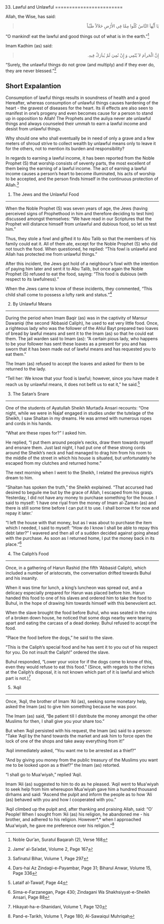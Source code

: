 33.  Lawful and Unlawful
========================

Allah, the Wise, has said:

<blockquote dir="rtl">
  <p>
يَا أَيُّهاَ النَّاسُ کُلُوا مِمَّا فِي الأَرْضِ حَلاَلاً طَيِّباً
  </p>
</blockquote>

“O mankind! eat the lawful and good things out of what is in the
earth.”[^1]

Imam Kadhim (as) said:

<blockquote dir="rtl">
  <p>
إِنَّ الْحَراَمَ لاَ يُنْمِي وَ إِِنْ نُمِيَ لَمْ يُباَرَكْ فِيهِ.
  </p>
</blockquote>

“Surely, the unlawful things do not grow (and multiply) and if they ever
do, they are never blessed.”[^2]

Short Expalantion
-----------------

Consumption of lawful things results in soundness of health and a good
Hereafter, whereas consumption of unlawful things causes hardening of
the heart - the gravest of diseases for the heart. Its ill effects are
also seen to manifest in one’s progeny and even becomes cause for a
person to stand up in opposition to Allah! The Prophets and the auliya
never ate unlawful things and always counseled their ummah to earn a
lawful income and desist from unlawful things.

Why should one who shall eventually be in need of only a grave and a few
meters of shroud strive to collect wealth by unlawful means only to
leave it for the others, not to mention its burden and responsibility?

In regards to earning a lawful income, it has been reported from the
Noble Prophet (S) that worship consists of seventy parts, the most
excellent of them being the earning of a lawful income. The act of
earning a lawful income causes a person’s heart to become illuminated,
his acts of worship to be accepted, and the person finds himself in the
continuous protection of Allah.[^3]

1) The Jews and the Unlawful Food
---------------------------------

When the Noble Prophet (S) was seven years of age, the Jews (having
perceived signs of Prophethood in him and therefore deciding to test
him) discussed amongst themselves: “We have read in our Scriptures that
the Prophet will distance himself from unlawful and dubious food, so let
us test him.”

Thus, they stole a fowl and gifted it to Abu Talib so that the members
of his family could eat it. All of them ate, except for the Noble
Prophet (S) who did not touch the food. When questioned, he replied:
“This fowl is unlawful and Allah has protected me from unlawful things.”

After this incident, the Jews got hold of a neighbour’s fowl with the
intention of paying him later and sent it to Abu Talib, but once again
the Noble Prophet (S) refused to eat the food, saying: “This food is
dubious (with respect to its lawfulness).”

When the Jews came to know of these incidents, they commented, “This
child shall come to possess a lofty rank and status.”[^4]

2) By Unlawful Means
--------------------

During the period when Imam Baqir (as) was in the captivity of Mansur
Dawaniqi (the second ‘Abbasid Caliph), he used to eat very little food.
Once, a righteous lady who was the follower of the Ahlul Bayt prepared
two loaves of bread by lawful means and sent it to the Imam (as) so that
he could eat them. The jail warden said to Imam (as): “A certain pious
lady, who happens to be your follower has sent these loaves as a present
for you and has sworn that it has been made out of lawful means and has
requested you to eat them.”

The Imam (as) refused to accept the loaves and asked for them to be
returned to the lady.

“Tell her: We know that your food is lawful; however, since you have
made it reach us by unlawful means, it does not befit us to eat it,” he
said.[^5]

3) The Satan’s Snare
--------------------

One of the students of Ayatullah Sheikh Murtaďa Ansari recounts: “One
night, while we were in Najaf engaged in studies under the tutelage of
the Sheikh, I saw Shaitan in my dreams. He was armed with numerous ropes
and cords in his hands.

“What are these ropes for?” I asked him.

He replied, “I put them around people’s necks, draw them towards myself
and ensnare them. Just last night, I had put one of these strong cords
around the Sheikh’s neck and had managed to drag him from his room to
the middle of the street in which his house is situated, but
unfortunately he escaped from my clutches and returned home.”

The next morning when I went to the Sheikh, I related the previous
night’s dream to him.

“Shaitan has spoken the truth,” the Sheikh explained. “That accursed had
desired to beguile me but by the grace of Allah, I escaped from his
grasp. Yesterday, I did not have any money to purchase something for the
house. I said to myself: ‘I have one riyal from the money of Imam
al-Zaman (as) and there is still some time before I can put it to use. I
shall borrow it for now and repay it later.’

“I left the house with that money, but as I was about to purchase the
item which I needed, I said to myself: “How do I know I shall be able to
repay this debt later?” I wavered and then all of a sudden decided
against going ahead with the purchase. As soon as I returned home, I put
the money back in its place.”[^6]

4) The Caliph’s Food
--------------------

Once, in a gathering of Harun Rashid (the fifth ‘Abbasid Caliph), which
included a number of aristocrats, the conversation drifted towards Buhul
and his insanity.

When it was time for lunch, a king’s luncheon was spread out, and a
delicacy especially prepared for Harun was placed before him. Harun
handed this food to one of his slaves and ordered him to take the food
to Buhul, in the hope of drawing him towards himself with this
benevolent act.

When the slave brought the food before Buhul, who was seated in the
ruins of a broken down house, he noticed that some dogs nearby were
tearing apart and eating the carcass of a dead donkey. Buhul refused to
accept the food.

“Place the food before the dogs,” he said to the slave.

“This is the Caliph’s special food and he has sent it to you out of his
respect for you. Do not insult the Caliph!” ordered the slave.

Buhul responded, “Lower your voice for if the dogs come to know of this,
even they would refuse to eat this food.” (Since, with regards to the
riches at the Caliph’s disposal, it is not known which part of it is
lawful and which part is not.)[^7]

5) ‘Aqil
--------

Once, ‘Aqil, the brother of Imam ‘Ali (as), seeking some monetary help,
asked the Imam (as) to give him something because he was poor.

The Imam (as) said, “Be patient till I distribute the money amongst the
other Muslims for then, I shall give you your share too.”

But when ‘Aqil persisted with his request, the Imam (as) said to a
person: “Take ‘Aqil by the hand towards the market and ask him to force
open the lock of one of the shops and take away everything from it!”

‘Aqil immediately asked, “You want me to be arrested as a thief?”

“And by giving you money from the public treasury of the Muslims you
want me to be looked upon as a thief?” the Imam (as) retorted.

“I shall go to Mua’wiyah,” replied ‘Aqil.

Imam ‘Ali (as) suggested to him to do as he pleased. ‘Aqil went to
Mua’wiyah to seek help from him whereupon Mua’wiyah gave him a hundred
thousand dirhams and said: “Ascend the pulpit and inform the people as
to how ‘Ali (as) behaved with you and how I cooperated with you.”

‘Aqil climbed up the pulpit and, after thanking and praising Allah,
said: “O’ People! When I sought from ‘Ali (as) his religion, he
abandoned me - his brother, and adhered to his religion. However*,* when
I approached Mua’wiyah, he gave me preference over his religion.”[^8]

[^1]: Noble Qur’an, Suratul Baqarah (2), Verse 168

[^2]: Jame’ al-Sa’adat, Volume 2, Page 167

[^3]: Safinatul Bihar, Volume 1, Page 297

[^4]: Dars-hai Az Zindagi-e-Payambar, Page 31; Biharul Anwar, Volume 15,
Page 336

[^5]: Lataif al-Tawaif, Page 44

[^6]: Sima-e-Farzanegan, Page 430; Zindagani Wa Shakhsiyyat-e-Sheikh
Ansari, Page 88

[^7]: Hikayat-ha-e-Shanidani, Volume 1, Page 120

[^8]: Pand-e-Tarikh, Volume 1, Page 180; Al-Sawaiqul Muhriqah


